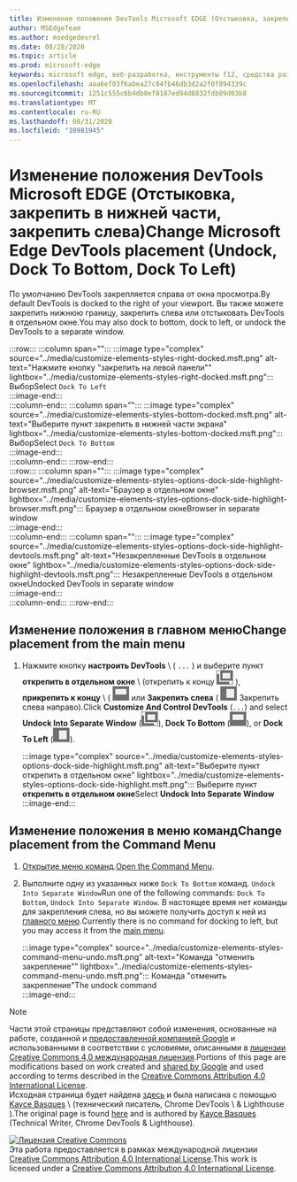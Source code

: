 ```yaml
---
title: Изменение положения DevTools Microsoft EDGE (Отстыковка, закрепить в нижней части, закрепить слева)
author: MSEdgeTeam
ms.author: msedgedevrel
ms.date: 08/28/2020
ms.topic: article
ms.prod: microsoft-edge
keywords: microsoft edge, веб-разработка, инструменты f12, средства разработчика
ms.openlocfilehash: aaa6ef03f6abea27c84fb46db3d2a2f0f894339c
ms.sourcegitcommit: 1251c555c6b4db8ef8187ed94d8832fdb89d03b8
ms.translationtype: MT
ms.contentlocale: ru-RU
ms.lasthandoff: 08/31/2020
ms.locfileid: "10981945"
---
```

<!-- Copyright Kayce Basques 

   Licensed under the Apache License, Version 2.0 (the "License");
   you may not use this file except in compliance with the License.
   You may obtain a copy of the License at

       https://www.apache.org/licenses/LICENSE-2.0

   Unless required by applicable law or agreed to in writing, software
   distributed under the License is distributed on an "AS IS" BASIS,
   WITHOUT WARRANTIES OR CONDITIONS OF ANY KIND, either express or implied.
   See the License for the specific language governing permissions and
   limitations under the License.  -->





# <span data-ttu-id="7ab86-103">Изменение положения DevTools Microsoft EDGE (Отстыковка, закрепить в нижней части, закрепить слева)</span><span class="sxs-lookup"><span data-stu-id="7ab86-103">Change Microsoft Edge DevTools placement (Undock, Dock To Bottom, Dock To Left)</span></span>   



<span data-ttu-id="7ab86-104">По умолчанию DevTools закрепляется справа от окна просмотра.</span><span class="sxs-lookup"><span data-stu-id="7ab86-104">By default DevTools is docked to the right of your viewport.</span></span>  <span data-ttu-id="7ab86-105">Вы также можете закрепить нижнюю границу, закрепить слева или отстыковать DevTools в отдельном окне.</span><span class="sxs-lookup"><span data-stu-id="7ab86-105">You may also dock to bottom, dock to left, or undock the DevTools to a separate window.</span></span>  

:::row:::
   :::column span="":::
      :::image type="complex" source="../media/customize-elements-styles-right-docked.msft.png" alt-text="Нажмите кнопку "закрепить на левой панели"" lightbox="../media/customize-elements-styles-right-docked.msft.png":::
         <span data-ttu-id="7ab86-107">Выбор</span><span class="sxs-lookup"><span data-stu-id="7ab86-107">Select</span></span> `Dock To Left`  
      :::image-end:::  
   :::column-end:::
   :::column span="":::
      :::image type="complex" source="../media/customize-elements-styles-bottom-docked.msft.png" alt-text="Выберите пункт закрепить в нижней части экрана" lightbox="../media/customize-elements-styles-bottom-docked.msft.png":::
         <span data-ttu-id="7ab86-109">Выбор</span><span class="sxs-lookup"><span data-stu-id="7ab86-109">Select</span></span> `Dock To Bottom`  
      :::image-end:::  
   :::column-end:::
:::row-end:::  
:::row:::
   :::column span="":::
      :::image type="complex" source="../media/customize-elements-styles-options-dock-side-highlight-browser.msft.png" alt-text="Браузер в отдельном окне" lightbox="../media/customize-elements-styles-options-dock-side-highlight-browser.msft.png":::
         <span data-ttu-id="7ab86-111">Браузер в отдельном окне</span><span class="sxs-lookup"><span data-stu-id="7ab86-111">Browser in separate window</span></span>  
      :::image-end:::  
   :::column-end:::
   :::column span="":::
      :::image type="complex" source="../media/customize-elements-styles-options-dock-side-highlight-devtools.msft.png" alt-text="Незакрепленные DevTools в отдельном окне" lightbox="../media/customize-elements-styles-options-dock-side-highlight-devtools.msft.png":::
         <span data-ttu-id="7ab86-113">Незакрепленные DevTools в отдельном окне</span><span class="sxs-lookup"><span data-stu-id="7ab86-113">Undocked DevTools in separate window</span></span>  
      :::image-end:::  
   :::column-end:::
:::row-end:::  

## <span data-ttu-id="7ab86-114">Изменение положения в главном меню</span><span class="sxs-lookup"><span data-stu-id="7ab86-114">Change placement from the main menu</span></span>   

1.  <span data-ttu-id="7ab86-115">Нажмите кнопку **настроить DevTools** \ ( `...` \) и выберите пункт **открепить в отдельном окне** \ (открепить к концу ![ ][ImageUndockIcon] ), **прикрепить к концу** \ ( ![ закрепить к низу) ][ImageBottomIcon] или **Закрепить слева** ( ![ ][ImageLeftIcon] Закрепить слева направо).</span><span class="sxs-lookup"><span data-stu-id="7ab86-115">Click **Customize And Control DevTools** \(`...`\) and select **Undock Into Separate Window** \(![Undock][ImageUndockIcon]\), **Dock To Bottom** \(![Dock To Bottom][ImageBottomIcon]\), or **Dock To Left** \(![Dock To Left][ImageLeftIcon]\).</span></span>  
    
    :::image type="complex" source="../media/customize-elements-styles-options-dock-side-highlight.msft.png" alt-text="Выберите пункт открепить в отдельном окне" lightbox="../media/customize-elements-styles-options-dock-side-highlight.msft.png":::
       <span data-ttu-id="7ab86-117">Выберите пункт **открепить в отдельном окне**</span><span class="sxs-lookup"><span data-stu-id="7ab86-117">Select **Undock Into Separate Window**</span></span>  
    :::image-end:::  
    
## <span data-ttu-id="7ab86-118">Изменение положения в меню команд</span><span class="sxs-lookup"><span data-stu-id="7ab86-118">Change placement from the Command Menu</span></span>   

1.  <span data-ttu-id="7ab86-119">[Открытие меню команд][DevtoolsCommandMenu].</span><span class="sxs-lookup"><span data-stu-id="7ab86-119">[Open the Command Menu][DevtoolsCommandMenu].</span></span>  
1.  <span data-ttu-id="7ab86-120">Выполните одну из указанных ниже `Dock To Bottom` команд. `Undock Into Separate Window`</span><span class="sxs-lookup"><span data-stu-id="7ab86-120">Run one of the following commands: `Dock To Bottom`, `Undock Into Separate Window`.</span></span>  <span data-ttu-id="7ab86-121">В настоящее время нет команды для закрепления слева, но вы можете получить доступ к ней из [главного меню](#change-placement-from-the-main-menu).</span><span class="sxs-lookup"><span data-stu-id="7ab86-121">Currently there is no command for docking to left, but you may access it from the [main menu](#change-placement-from-the-main-menu).</span></span>  
    
    :::image type="complex" source="../media/customize-elements-styles-command-menu-undo.msft.png" alt-text="Команда "отменить закрепление"" lightbox="../media/customize-elements-styles-command-menu-undo.msft.png":::
       <span data-ttu-id="7ab86-123">Команда "отменить закрепление"</span><span class="sxs-lookup"><span data-stu-id="7ab86-123">The undock command</span></span>  
    :::image-end:::  
    
<!--  
 


-->  

<!-- image links -->  

[ImageUndockIcon]: ../media/undock-icon.msft.png  
[ImageBottomIcon]: ../media/bottom-icon.msft.png  
[ImageLeftIcon]: ../media/left-icon.msft.png  

<!-- links -->  

[DevtoolsCommandMenu]: ../command-menu/index.md "Выполнение команд с помощью командного меню Microsoft Edge DevTools | Документы Microsoft"  

> [!NOTE]
> <span data-ttu-id="7ab86-125">Части этой страницы представляют собой изменения, основанные на работе, созданной и [предоставленной компанией Google][GoogleSitePolicies] и использованными в соответствии с условиями, описанными в [лицензии Creative Commons 4,0 международная лицензия][CCA4IL].</span><span class="sxs-lookup"><span data-stu-id="7ab86-125">Portions of this page are modifications based on work created and [shared by Google][GoogleSitePolicies] and used according to terms described in the [Creative Commons Attribution 4.0 International License][CCA4IL].</span></span>  
> <span data-ttu-id="7ab86-126">Исходная страница будет найдена [здесь](https://developers.google.com/web/tools/chrome-devtools/customize/placement) и была написана с помощью [Kayce Basques][KayceBasques] \ (технический писатель, Chrome DevTools \ & Lighthouse \).</span><span class="sxs-lookup"><span data-stu-id="7ab86-126">The original page is found [here](https://developers.google.com/web/tools/chrome-devtools/customize/placement) and is authored by [Kayce Basques][KayceBasques] \(Technical Writer, Chrome DevTools \& Lighthouse\).</span></span>  

[![Лицензия Creative Commons][CCby4Image]][CCA4IL]  
<span data-ttu-id="7ab86-128">Эта работа предоставляется в рамках международной лицензии [Creative Commons Attribution 4.0 International License][CCA4IL].</span><span class="sxs-lookup"><span data-stu-id="7ab86-128">This work is licensed under a [Creative Commons Attribution 4.0 International License][CCA4IL].</span></span>  

[CCA4IL]: https://creativecommons.org/licenses/by/4.0  
[CCby4Image]: https://i.creativecommons.org/l/by/4.0/88x31.png  
[GoogleSitePolicies]: https://developers.google.com/terms/site-policies  
[KayceBasques]: https://developers.google.com/web/resources/contributors/kaycebasques  
